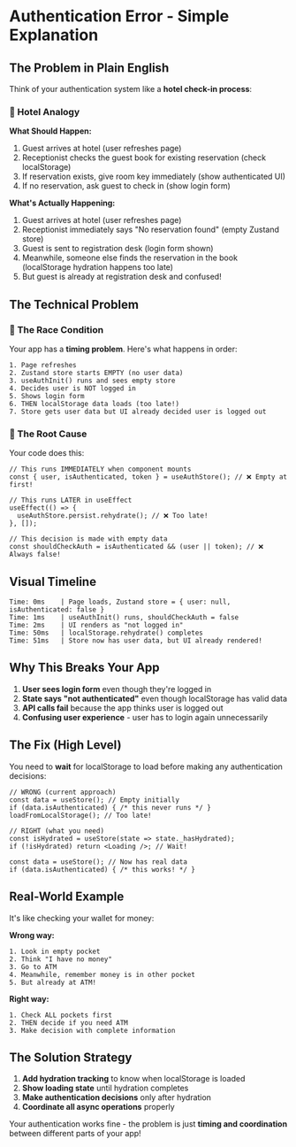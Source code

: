 # Authentication Error - Simple Explanation

## The Problem in Plain English

Think of your authentication system like a **hotel check-in process**:

### 🏨 Hotel Analogy

**What Should Happen:**
1. Guest arrives at hotel (user refreshes page)
2. Receptionist checks the guest book for existing reservation (check localStorage)
3. If reservation exists, give room key immediately (show authenticated UI)
4. If no reservation, ask guest to check in (show login form)

**What's Actually Happening:**
1. Guest arrives at hotel (user refreshes page)
2. Receptionist immediately says "No reservation found" (empty Zustand store)
3. Guest is sent to registration desk (login form shown)
4. Meanwhile, someone else finds the reservation in the book (localStorage hydration happens too late)
5. But guest is already at registration desk and confused!

## The Technical Problem

### 🔄 The Race Condition

Your app has a **timing problem**. Here's what happens in order:

```
1. Page refreshes
2. Zustand store starts EMPTY (no user data)
3. useAuthInit() runs and sees empty store
4. Decides user is NOT logged in
5. Shows login form
6. THEN localStorage data loads (too late!)
7. Store gets user data but UI already decided user is logged out
```

### 🎯 The Root Cause

Your code does this:
```tsx
// This runs IMMEDIATELY when component mounts
const { user, isAuthenticated, token } = useAuthStore(); // ❌ Empty at first!

// This runs LATER in useEffect
useEffect(() => {
  useAuthStore.persist.rehydrate(); // ❌ Too late!
}, []);

// This decision is made with empty data
const shouldCheckAuth = isAuthenticated && (user || token); // ❌ Always false!
```

## Visual Timeline

```
Time: 0ms    | Page loads, Zustand store = { user: null, isAuthenticated: false }
Time: 1ms    | useAuthInit() runs, shouldCheckAuth = false
Time: 2ms    | UI renders as "not logged in"
Time: 50ms   | localStorage.rehydrate() completes
Time: 51ms   | Store now has user data, but UI already rendered!
```

## Why This Breaks Your App

1. **User sees login form** even though they're logged in
2. **State says "not authenticated"** even though localStorage has valid data
3. **API calls fail** because the app thinks user is logged out
4. **Confusing user experience** - user has to login again unnecessarily

## The Fix (High Level)

You need to **wait** for localStorage to load before making any authentication decisions:

```tsx
// WRONG (current approach)
const data = useStore(); // Empty initially
if (data.isAuthenticated) { /* this never runs */ }
loadFromLocalStorage(); // Too late!

// RIGHT (what you need)
const isHydrated = useStore(state => state._hasHydrated);
if (!isHydrated) return <Loading />; // Wait!

const data = useStore(); // Now has real data
if (data.isAuthenticated) { /* this works! */ }
```

## Real-World Example

It's like checking your wallet for money:

**Wrong way:**
```
1. Look in empty pocket
2. Think "I have no money"
3. Go to ATM
4. Meanwhile, remember money is in other pocket
5. But already at ATM!
```

**Right way:**
```
1. Check ALL pockets first
2. THEN decide if you need ATM
3. Make decision with complete information
```

## The Solution Strategy

1. **Add hydration tracking** to know when localStorage is loaded
2. **Show loading state** until hydration completes
3. **Make authentication decisions** only after hydration
4. **Coordinate all async operations** properly

Your authentication works fine - the problem is just **timing and coordination** between different parts of your app!
